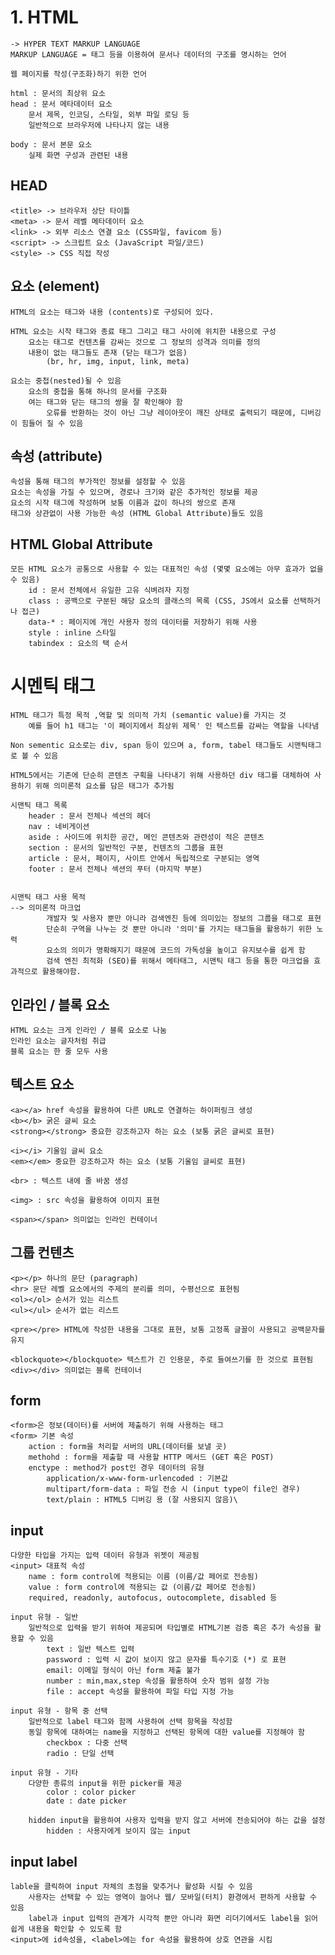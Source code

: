 # 1. HTML 
    -> HYPER TEXT MARKUP LANGUAGE
    MARKUP LANGUAGE = 태그 등을 이용하여 문서나 데이터의 구조를 명시하는 언어

    웹 페이지를 작성(구조화)하기 위한 언어

    html : 문서의 최상위 요소
    head : 문서 메타데이터 요소
        문서 제목, 인코딩, 스타일, 외부 파일 로딩 등
        일반적으로 브라우저에 나타나지 않는 내용

    body : 문서 본문 요소
        실제 화면 구성과 관련된 내용

    
## HEAD
    <title> -> 브라우저 상단 타이틀
    <meta> -> 문서 레벨 메타데이터 요소
    <link> -> 외부 리소스 연결 요소 (CSS파일, favicom 등)
    <script> -> 스크립트 요소 (JavaScript 파일/코드)
    <style> -> CSS 직접 작성

## 요소 (element)
    HTML의 요소는 태그와 내용 (contents)로 구성되어 있다.

    HTML 요소는 시작 태그와 종료 태그 그리고 태그 사이에 위치한 내용으로 구성
        요소는 태그로 컨텐츠를 감싸는 것으로 그 정보의 성격과 의미를 정의
        내용이 없는 태그들도 존재 (닫는 태그가 없음)
            (br, hr, img, input, link, meta)
    
    요소는 중첩(nested)될 수 있음
        요소의 중첩을 통해 하나의 문서를 구조화
        여는 태그와 닫는 태그의 쌍을 잘 확인해야 함
            오류를 반환하는 것이 아닌 그냥 레이아웃이 깨진 상태로 출력되기 때문에, 디버깅이 힘들어 질 수 있음

## 속성 (attribute)
    속성을 통해 태그의 부가적인 정보를 설정할 수 있음
    요소는 속성을 가질 수 있으며, 경로나 크기와 같은 추가적인 정보를 제공
    요소의 시작 태그에 작성하며 보통 이름과 값이 하나의 쌍으로 존재
    태그와 상관없이 사용 가능한 속성 (HTML Global Attribute)들도 있음

## HTML Global Attribute
    모든 HTML 요소가 공통으로 사용할 수 있는 대표적인 속성 (몇몇 요소에는 아무 효과가 없을 수 있음)
        id : 문서 전체에서 유일한 고유 식벼려자 지정
        class : 공백으로 구분된 해당 요소의 클래스의 목록 (CSS, JS에서 요소를 선택하거나 접근)
        data-* : 페이지에 개인 사용자 정의 데이터를 저장하기 위해 사용
        style : inline 스타일
        tabindex : 요소의 택 순서

# 시멘틱 태그
    HTML 태그가 특정 목적 ,역할 및 의미적 가치 (semantic value)를 가지는 것
        예를 들어 h1 태그는 '이 페이지에서 최상위 제목' 인 텍스트를 감싸는 역할을 나타냄
    
    Non sementic 요소로는 div, span 등이 있으며 a, form, tabel 태그들도 시맨틱태그로 볼 수 있음

    HTML5에서는 기존에 단순히 콘텐츠 구획을 나타내기 위해 사용하던 div 태그를 대체하여 사용하기 위해 의미론적 요소를 담은 태그가 추가됨

    시맨틱 태그 목록
        header : 문서 전체나 섹션의 헤더
        nav : 네비게이션
        aside : 사이드에 위치한 공간, 메인 콘텐츠와 관련성이 적은 콘텐츠
        section : 문서의 일반적인 구분, 컨텐츠의 그룹을 표현
        article : 문서, 페이지, 사이트 안에서 독립적으로 구분되는 영역
        footer : 문서 전체나 섹션의 푸터 (마지막 부분)


    시맨틱 태그 사용 목적
    --> 의미론적 마크업
            개발자 및 사용자 뿐만 아니라 검색엔진 등에 의미있는 정보의 그룹을 태그로 표현
            단순히 구역을 나누는 것 뿐만 아니라 '의미'를 가지는 태그들을 활용하기 위한 노력
            요소의 의미가 명확해지기 때문에 코드의 가독성을 높이고 유지보수를 쉽게 함
            검색 엔진 최적화 (SEO)를 위해서 메타태그, 시맨틱 태그 등을 통한 마크업을 효과적으로 활용해야함.

## 인라인 / 블록 요소
    HTML 요소는 크게 인라인 / 블록 요소로 나눔
    인라인 요소는 글자처럼 취급
    블록 요소는 한 줄 모두 사용


## 텍스트 요소
    <a></a> href 속성을 활용하여 다른 URL로 연결하는 하이퍼링크 생성
    <b></b> 굵은 글씨 요소
    <strong></strong> 중요한 강조하고자 하는 요소 (보통 굵은 글씨로 표현)

    <i></i> 기울임 글씨 요소
    <em></em> 중요한 강조하고자 하는 요소 (보통 기울임 글씨로 표현)

    <br> : 텍스트 내에 줄 바꿈 생성

    <img> : src 속성을 활용하여 이미지 표현

    <span></span> 의미없는 인라인 컨테이너

## 그룹 컨텐츠
    <p></p> 하나의 문단 (paragraph)
    <hr> 문단 레벨 요소에서의 주제의 분리를 의미, 수평선으로 표현됨
    <ol></ol> 순서가 있는 리스트
    <ul></ul> 순서가 없는 리스트

    <pre></pre> HTML에 작성한 내용을 그대로 표현, 보통 고정폭 글꼴이 사용되고 공백문자를 유지

    <blockquote></blockquote> 텍스트가 긴 인용문, 주로 들여쓰기를 한 것으로 표현됨
    <div></div> 의미없는 블록 컨테이너

## form
    <form>은 정보(데이터)를 서버에 제출하기 위해 사용하는 태그
    <form> 기본 속성
        action : form을 처리할 서버의 URL(데이터를 보낼 곳)
        methohd : form을 제출할 때 사용할 HTTP 메서드 (GET 혹은 POST)
        enctype : method가 post인 경우 데이터의 유형
            application/x-www-form-urlencoded : 기본값
            multipart/form-data : 파일 전송 시 (input type이 file인 경우)
            text/plain : HTML5 디버깅 용 (잘 사용되지 않음)\
        
## input
    다양한 타입을 가지는 입력 데이터 유형과 위젯이 제공됨
    <input> 대표적 속성
        name : form control에 적용되는 이름 (이름/값 페어로 전송됨)
        value : form control에 적용되는 값 (이름/값 페어로 전송됨)
        required, readonly, autofocus, outocomplete, disabled 등

    input 유형 - 일반
        일반적으로 입력을 받기 위하여 제공되며 타입별로 HTML기본 검증 혹은 추가 속성을 활용할 수 있음
            text : 일반 텍스트 입력
            password : 입력 시 값이 보이지 않고 문자를 특수기호 (*) 로 표현
            email: 이메일 형식이 아닌 form 제출 불가
            number : min,max,step 속성을 활용하여 숫자 범위 설정 가능
            file : accept 속성을 활용하여 파일 타입 지정 가능

    input 유형 - 항목 중 선택
        일반적으로 label 태그와 함께 사용하여 선택 항목을 작성함
        동일 항목에 대하여는 name을 지정하고 선택된 항목에 대한 value를 지정해야 함
            checkbox : 다중 선택
            radio : 단일 선택

    input 유형 - 기타
        다양한 종류의 input을 위한 picker를 제공
            color : color picker
            date : date picker

        hidden input을 활용하여 사용자 입력을 받지 않고 서버에 전송되어야 하는 값을 설정
            hidden : 사용자에게 보이지 않는 input

        

## input label
    lable을 클릭하여 input 자체의 초점을 맞추거나 활성화 시킬 수 있음
        사용자는 선택할 수 있는 영역이 늘어나 웹/ 모바일(터치) 환경에서 편하게 사용할 수 있음
        label과 input 입력의 관계가 시각적 뿐만 아니라 화면 리더기에서도 label을 읽어 쉽게 내용을 확인할 수 있도록 함
    <input>에 id속성을, <label>에는 for 속성을 활용하여 상호 연관을 시킴


